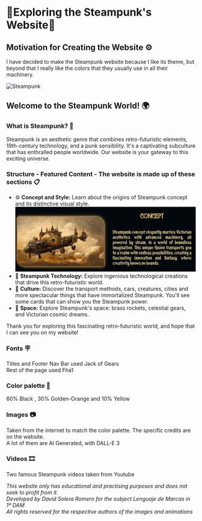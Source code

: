 # 🎇Exploring the Steampunk's Website🎇

## Motivation for Creating the Website ⚙️

I have decided to make the Steampunk website because I like its theme, but beyond that I really like the colors that they usually use in all their machinery.

<img src="https://th.bing.com/th/id/OIG.NG5XeAGNaOwU398_Y5vE?pid=ImgGn" alt="Steampunk" width="580" height="530">

## Welcome to the Steampunk World! 🌍

### What is Steampunk? 🧭

Steampunk is an aesthetic genre that combines retro-futuristic elements, 19th-century technology, and a punk sensibility. It's a captivating subculture that has enthralled people worldwide. Our website is your gateway to this exciting universe.

### Structure - Featured Content - The website is made up of these sections 📋

- ⚙️ **Concept and Style:** Learn about the origins of Steampunk concept and its distinctive visual style.
  ![ConceptAndStyle](img/readme/concept.png)
- 🚂 **Steampunk Technology:** Explore ingenious technological creations that drive this retro-futuristic world.
- 🧭 **Culture:** Discover the transport methods, cars, creatures, cities and more spectacular things that have immortalized Steampunk. You'll see some cards that can show you the Steampunk power.
- 🚀 **Space:** Explore Steampunk's space: brass rockets, celestial gears, and Victorian cosmic dreams.

Thank you for exploring this fascinating retro-futuristic world, and hope that I can see you on my website!

### Fonts 🪧

Titles and Footer Nav Bar used Jack of Gears<br>
Rest of the page used Fha1

### Color palette 🌈

60% Black , 30% Golden-Orange and 10% Yellow

### Images 📷

Taken from the internet to match the color palette. The specific credits are on the website. <br>A lot of them are AI Generated, with DALL-E 3

### Videos 🎞️

Two famous Steampunk videos taken from Youtube

*This website only has educational and practising purposes and does not seek to profit from it.<br>Developed by David Solera Romero for the subject Lenguaje de Marcas in 1º DAM<br>All rights reserved for the respective authors of the images and animations*
